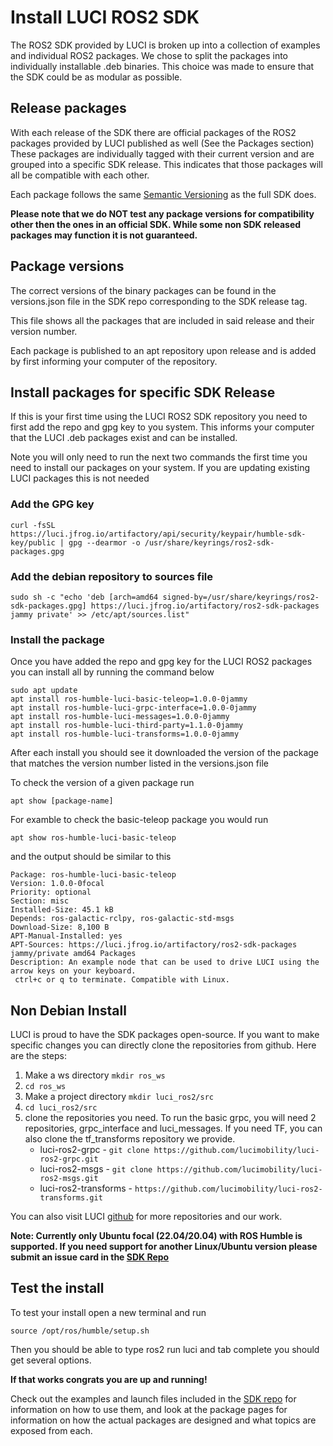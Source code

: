# Install LUCI ROS2 SDK

The ROS2 SDK provided by LUCI is broken up into a collection of examples and individual ROS2 packages. We chose to split the packages into individually installable .deb binaries. This choice was made to ensure that the SDK could be as modular as possible.

## Release packages

With each release of the SDK there are official packages of the ROS2 packages provided by LUCI published as well (See the Packages section) These packages are individually tagged with their current version and are grouped into a specific SDK release. This indicates that those packages will all be compatible with each other.

Each package follows the same [Semantic Versioning](https://semver.org/) as the full SDK does.

**Please note that we do NOT test any package versions for compatibility other then the ones in an official SDK. While some non SDK released packages may function it is not guaranteed.**

## Package versions

The correct versions of the binary packages can be found in the versions.json file in the SDK repo corresponding to the SDK release tag.

This file shows all the packages that are included in said release and their version number.

Each package is published to an apt repository upon release and is added by first informing your computer of the repository.

## Install packages for specific SDK Release

If this is your first time using the LUCI ROS2 SDK repository you need to first add the repo and gpg key to you system. This informs your computer that the LUCI .deb packages exist and can be installed.

Note you will only need to run the next two commands the first time you need to install our packages on your system. If you are updating existing LUCI packages this is not needed

### Add the GPG key

`curl -fsSL https://luci.jfrog.io/artifactory/api/security/keypair/humble-sdk-key/public | gpg --dearmor -o /usr/share/keyrings/ros2-sdk-packages.gpg`

### Add the debian repository to sources file

`sudo sh -c "echo 'deb [arch=amd64 signed-by=/usr/share/keyrings/ros2-sdk-packages.gpg] https://luci.jfrog.io/artifactory/ros2-sdk-packages jammy private' >> /etc/apt/sources.list"`

### Install the package

Once you have added the repo and gpg key for the LUCI ROS2 packages you can install all by running the command below

```
sudo apt update
apt install ros-humble-luci-basic-teleop=1.0.0-0jammy 
apt install ros-humble-luci-grpc-interface=1.0.0-0jammy 
apt install ros-humble-luci-messages=1.0.0-0jammy 
apt install ros-humble-luci-third-party=1.1.0-0jammy 
apt install ros-humble-luci-transforms=1.0.0-0jammy
```

After each install you should see it downloaded the version of the package that matches the version number listed in the versions.json file

To check the version of a given package run

`apt show [package-name]`

For examble to check the basic-teleop package you would run

`apt show ros-humble-luci-basic-teleop`

and the output should be similar to this

```
Package: ros-humble-luci-basic-teleop
Version: 1.0.0-0focal
Priority: optional
Section: misc
Installed-Size: 45.1 kB
Depends: ros-galactic-rclpy, ros-galactic-std-msgs
Download-Size: 8,100 B
APT-Manual-Installed: yes
APT-Sources: https://luci.jfrog.io/artifactory/ros2-sdk-packages jammy/private amd64 Packages
Description: An example node that can be used to drive LUCI using the arrow keys on your keyboard.
 ctrl+c or q to terminate. Compatible with Linux.

```

## Non Debian Install
LUCI is proud to have the SDK packages open-source. If you want to make specific changes you can directly clone the repositories from github. Here are the steps:

1. Make a ws directory `mkdir ros_ws`
2. `cd ros_ws`
3. Make a project directory `mkdir luci_ros2/src`
4. `cd luci_ros2/src`
5. clone the repositories you need. To run the basic grpc, you will need 2 repositories, grpc_interface and luci_messages. If you need TF, you can also clone the tf_transforms repository we provide. 
    - luci-ros2-grpc - `git clone https://github.com/lucimobility/luci-ros2-grpc.git`
    - luci-ros2-msgs - `git clone https://github.com/lucimobility/luci-ros2-msgs.git`
    - luci-ros2-transforms - `https://github.com/lucimobility/luci-ros2-transforms.git`

You can also visit LUCI [github](https://github.com/lucimobility) for more repositories and our work. 


**Note: Currently only Ubuntu focal (22.04/20.04) with ROS Humble is supported. If you need support for another Linux/Ubuntu version please submit an issue card in the [SDK Repo](https://github.com/lucimobility/luci-ros2-sdk)**

## Test the install

To test your install open a new terminal and run

`source /opt/ros/humble/setup.sh`

Then you should be able to type ros2 run luci and tab complete you should get several options.

**If that works congrats you are up and running!**

Check out the examples and launch files included in the [SDK repo](https://github.com/lucimobility/luci-ros2-sdk) for information on how to use them, and look at the package pages for information on how the actual packages are designed and what topics are exposed from each.
